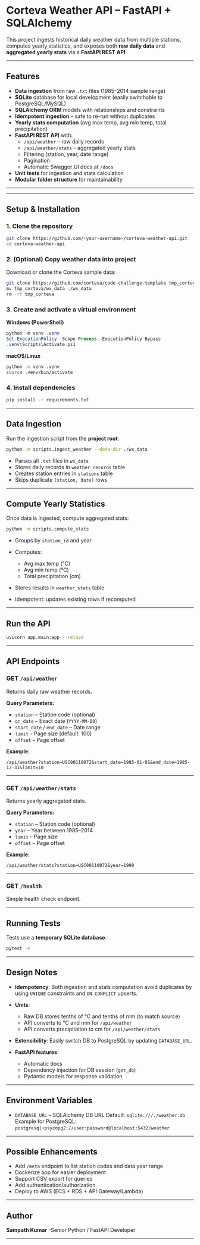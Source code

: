 
#  Corteva Weather API – FastAPI + SQLAlchemy

This project ingests historical daily weather data from multiple stations, computes yearly statistics, and exposes both **raw daily data** and **aggregated yearly stats** via a **FastAPI REST API**.

---

##  Features

- **Data ingestion** from raw `.txt` files (1985–2014 sample range)
- **SQLite** database for local development (easily switchable to PostgreSQL/MySQL)
- **SQLAlchemy ORM** models with relationships and constraints
- **Idempotent ingestion** – safe to re-run without duplicates
- **Yearly stats computation** (avg max temp, avg min temp, total precipitation)
- **FastAPI REST API** with:
  - `/api/weather` – raw daily records
  - `/api/weather/stats` – aggregated yearly stats
  - Filtering (station, year, date range)
  - Pagination
  - Automatic Swagger UI docs at `/docs`
- **Unit tests** for ingestion and stats calculation
- **Modular folder structure** for maintainability

---



---

##  Setup & Installation

### 1. Clone the repository
```bash
git clone https://github.com/<your-username>/corteva-weather-api.git
cd corteva-weather-api
````

### 2. (Optional) Copy weather data into project

Download or clone the Corteva sample data:

```bash
git clone https://github.com/corteva/code-challenge-template tmp_corteva
mv tmp_corteva/wx_data ./wx_data
rm -rf tmp_corteva
```

### 3. Create and activate a virtual environment

**Windows (PowerShell)**

```powershell
python -m venv .venv
Set-ExecutionPolicy -Scope Process -ExecutionPolicy Bypass
.venv\Scripts\Activate.ps1
```

**macOS/Linux**

```bash
python -m venv .venv
source .venv/bin/activate
```

### 4. Install dependencies

```bash
pip install -r requirements.txt
```

---

##  Data Ingestion

Run the ingestion script from the **project root**:

```bash
python -m scripts.ingest_weather --data-dir ./wx_data
```

* Parses all `.txt` files in `wx_data`
* Stores daily records in `weather_records` table
* Creates station entries in `stations` table
* Skips duplicate `(station, date)` rows

---

##  Compute Yearly Statistics

Once data is ingested, compute aggregated stats:

```bash
python -m scripts.compute_stats
```

* Groups by `station_id` and year
* Computes:

  * Avg max temp (°C)
  * Avg min temp (°C)
  * Total precipitation (cm)
* Stores results in `weather_stats` table
* Idempotent: updates existing rows if recomputed

---

##  Run the API

```bash
uvicorn app.main:app --reload
```

---

## API Endpoints

### **GET** `/api/weather`

Returns daily raw weather records.

**Query Parameters:**

* `station` – Station code (optional)
* `on_date` – Exact date (`YYYY-MM-DD`)
* `start_date` / `end_date` – Date range
* `limit` – Page size (default: 100)
* `offset` – Page offset

**Example:**

```
/api/weather?station=USC00110072&start_date=1985-01-01&end_date=1985-12-31&limit=10
```

---

### **GET** `/api/weather/stats`

Returns yearly aggregated stats.

**Query Parameters:**

* `station` – Station code (optional)
* `year` – Year between 1985–2014
* `limit` – Page size
* `offset` – Page offset

**Example:**

```
/api/weather/stats?station=USC00110072&year=1990
```

---

### **GET** `/health`

Simple health check endpoint.

---

## Running Tests

Tests use a **temporary SQLite database**.

```bash
pytest -v
```

---

## Design Notes

* **Idempotency**: Both ingestion and stats computation avoid duplicates by using `UNIQUE` constraints and `ON CONFLICT` upserts.
* **Units**:

  * Raw DB stores tenths of °C and tenths of mm (to match source)
  * API converts to °C and mm for `/api/weather`
  * API converts precipitation to cm for `/api/weather/stats`
* **Extensibility**: Easily switch DB to PostgreSQL by updating `DATABASE_URL`.
* **FastAPI features**:

  * Automatic docs
  * Dependency injection for DB session (`get_db`)
  * Pydantic models for response validation

---

## Environment Variables

* `DATABASE_URL` – SQLAlchemy DB URL
  Default: `sqlite:///./weather.db`
  Example for PostgreSQL:
  `postgresql+psycopg2://user:password@localhost:5432/weather`

---

## Possible Enhancements

* Add `/meta` endpoint to list station codes and data year range
* Dockerize app for easier deployment
* Support CSV export for queries
* Add authentication/authorization
* Deploy to AWS (ECS + RDS + API Gateway/Lambda)

---

## Author

**Sampath Kumar**
-Senior Python / FastAPI Developer

---


```
